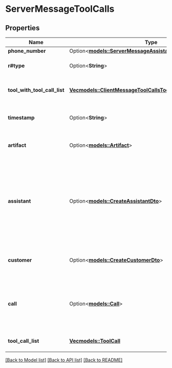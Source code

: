 # ServerMessageToolCalls

## Properties

Name | Type | Description | Notes
------------ | ------------- | ------------- | -------------
**phone_number** | Option<[**models::ServerMessageAssistantRequestPhoneNumber**](ServerMessageAssistantRequest_phoneNumber.md)> |  | [optional]
**r#type** | Option<**String**> | This is the type of the message. \"tool-calls\" is sent to call a tool. | [optional]
**tool_with_tool_call_list** | [**Vec<models::ClientMessageToolCallsToolWithToolCallListInner>**](ClientMessageToolCalls_toolWithToolCallList_inner.md) | This is the list of tools calls that the model is requesting along with the original tool configuration. | 
**timestamp** | Option<**String**> | This is the ISO-8601 formatted timestamp of when the message was sent. | [optional]
**artifact** | Option<[**models::Artifact**](Artifact.md)> | This is a live version of the `call.artifact`.  This matches what is stored on `call.artifact` after the call. | [optional]
**assistant** | Option<[**models::CreateAssistantDto**](CreateAssistantDTO.md)> | This is the assistant that is currently active. This is provided for convenience.  This matches one of the following: - `call.assistant`, - `call.assistantId`, - `call.squad[n].assistant`, - `call.squad[n].assistantId`, - `call.squadId->[n].assistant`, - `call.squadId->[n].assistantId`. | [optional]
**customer** | Option<[**models::CreateCustomerDto**](CreateCustomerDTO.md)> | This is the customer associated with the call.  This matches one of the following: - `call.customer`, - `call.customerId`. | [optional]
**call** | Option<[**models::Call**](Call.md)> | This is the call object.  This matches what was returned in POST /call.  Note: This might get stale during the call. To get the latest call object, especially after the call is ended, use GET /call/:id. | [optional]
**tool_call_list** | [**Vec<models::ToolCall>**](ToolCall.md) | This is the list of tool calls that the model is requesting. | 

[[Back to Model list]](../README.md#documentation-for-models) [[Back to API list]](../README.md#documentation-for-api-endpoints) [[Back to README]](../README.md)


